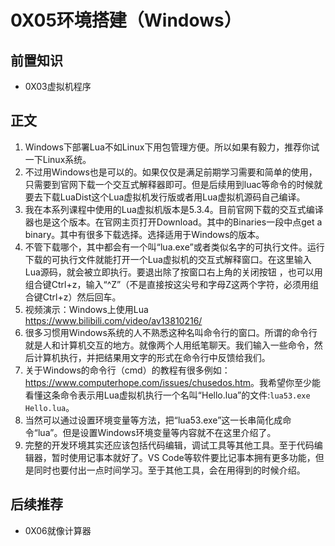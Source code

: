 # 0X05环境搭建（Windows）
## 前置知识
* 0X03虚拟机程序
## 正文
1. Windows下部署Lua不如Linux下用包管理方便。所以如果有毅力，推荐你试一下Linux系统。
2. 不过用Windows也是可以的。如果仅仅是满足前期学习需要和简单的使用，只需要到官网下载一个交互式解释器即可。但是后续用到luac等命令的时候就要去下载LuaDist这个Lua虚拟机发行版或者用Lua虚拟机源码自己编译。
3. 我在本系列课程中使用的Lua虚拟机版本是5.3.4。目前官网下载的交互式编译器也是这个版本。在官网主页打开Download。其中的Binaries一段中点get a binary。其中有很多下载选择。选择适用于Windows的版本。
4. 不管下载哪个，其中都会有一个叫“lua.exe”或者类似名字的可执行文件。运行下载的可执行文件就能打开一个Lua虚拟机的交互式解释窗口。在这里输入Lua源码，就会被立即执行。要退出除了按窗口右上角的关闭按钮 ，也可以用组合键Ctrl+z，输入“^Z”（不是直接按这尖号和字母Z这两个字符，必须用组合键Ctrl+z）然后回车。
5. 视频演示：Windows上使用Lua <https://www.bilibili.com/video/av13810216/>
6. 很多习惯用Windows系统的人不熟悉这种名叫命令行的窗口。所谓的命令行就是人和计算机交互的地方。就像两个人用纸笔聊天。我们输入一些命令，然后计算机执行，并把结果用文字的形式在命令行中反馈给我们。
7. 关于Windows的命令行（cmd）的教程有很多例如：<https://www.computerhope.com/issues/chusedos.htm>。我希望你至少能看懂这条命令表示用Lua虚拟机执行一个名叫“Hello.lua”的文件:`lua53.exe Hello.lua`。
8. 当然可以通过设置环境变量等方法，把“lua53.exe”这一长串简化成命令“lua”。但是设置Windows环境变量等内容就不在这里介绍了。
9. 完整的开发环境其实还应该包括代码编辑，调试工具等其他工具。至于代码编辑器，暂时使用记事本就好了。VS Code等软件要比记事本拥有更多功能，但是同时也要付出一点时间学习。至于其他工具，会在用得到的时候介绍。
## 后续推荐
* 0X06就像计算器
